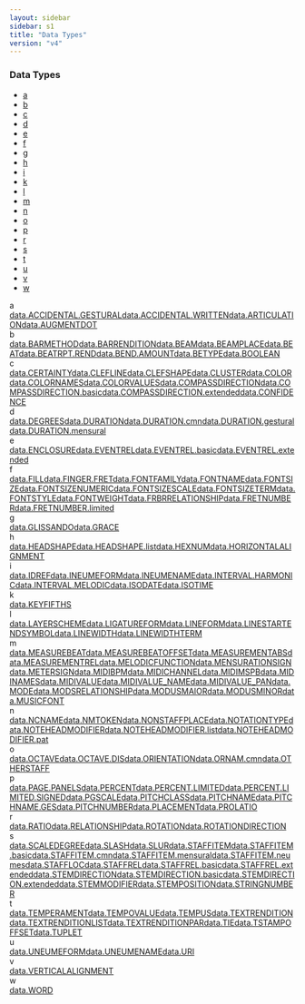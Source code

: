 ```yaml
---
layout: sidebar
sidebar: s1
title: "Data Types"
version: "v4"
---
```

<div class="specPage overview">
   <h3>Data Types</h3>
   <div class="letterSelection">
      <ul class="pagination">
         <li class="page-item"><a href="#letterFacet_a">a</a></li>
         <li class="page-item"><a href="#letterFacet_b">b</a></li>
         <li class="page-item"><a href="#letterFacet_c">c</a></li>
         <li class="page-item"><a href="#letterFacet_d">d</a></li>
         <li class="page-item"><a href="#letterFacet_e">e</a></li>
         <li class="page-item"><a href="#letterFacet_f">f</a></li>
         <li class="page-item"><a href="#letterFacet_g">g</a></li>
         <li class="page-item"><a href="#letterFacet_h">h</a></li>
         <li class="page-item"><a href="#letterFacet_i">i</a></li>
         <li class="page-item"><a href="#letterFacet_k">k</a></li>
         <li class="page-item"><a href="#letterFacet_l">l</a></li>
         <li class="page-item"><a href="#letterFacet_m">m</a></li>
         <li class="page-item"><a href="#letterFacet_n">n</a></li>
         <li class="page-item"><a href="#letterFacet_o">o</a></li>
         <li class="page-item"><a href="#letterFacet_p">p</a></li>
         <li class="page-item"><a href="#letterFacet_r">r</a></li>
         <li class="page-item"><a href="#letterFacet_s">s</a></li>
         <li class="page-item"><a href="#letterFacet_t">t</a></li>
         <li class="page-item"><a href="#letterFacet_u">u</a></li>
         <li class="page-item"><a href="#letterFacet_v">v</a></li>
         <li class="page-item"><a href="#letterFacet_w">w</a></li>
      </ul>
   </div>
   <div class="facet letter overview" id="letterFacet_a">
      <div class="label">a</div>
      <div class="statement compact list"><a class="overviewLink datatype" data-initial="a" data-ident="data.ACCIDENTAL.GESTURAL" href="{{ site.baseurl }}/{{ page.version }}/data-types/data.accidental.gestural.html">data.ACCIDENTAL.GESTURAL</a><a class="overviewLink datatype" data-initial="a" data-ident="data.ACCIDENTAL.WRITTEN" href="{{ site.baseurl }}/{{ page.version }}/data-types/data.accidental.written.html">data.ACCIDENTAL.WRITTEN</a><a class="overviewLink datatype" data-initial="a" data-ident="data.ARTICULATION" href="{{ site.baseurl }}/{{ page.version }}/data-types/data.articulation.html">data.ARTICULATION</a><a class="overviewLink datatype" data-initial="a" data-ident="data.AUGMENTDOT" href="{{ site.baseurl }}/{{ page.version }}/data-types/data.augmentdot.html">data.AUGMENTDOT</a></div>
   </div>
   <div class="facet letter overview" id="letterFacet_b">
      <div class="label">b</div>
      <div class="statement compact list"><a class="overviewLink datatype" data-initial="b" data-ident="data.BARMETHOD" href="{{ site.baseurl }}/{{ page.version }}/data-types/data.barmethod.html">data.BARMETHOD</a><a class="overviewLink datatype" data-initial="b" data-ident="data.BARRENDITION" href="{{ site.baseurl }}/{{ page.version }}/data-types/data.barrendition.html">data.BARRENDITION</a><a class="overviewLink datatype" data-initial="b" data-ident="data.BEAM" href="{{ site.baseurl }}/{{ page.version }}/data-types/data.beam.html">data.BEAM</a><a class="overviewLink datatype" data-initial="b" data-ident="data.BEAMPLACE" href="{{ site.baseurl }}/{{ page.version }}/data-types/data.beamplace.html">data.BEAMPLACE</a><a class="overviewLink datatype" data-initial="b" data-ident="data.BEAT" href="{{ site.baseurl }}/{{ page.version }}/data-types/data.beat.html">data.BEAT</a><a class="overviewLink datatype" data-initial="b" data-ident="data.BEATRPT.REND" href="{{ site.baseurl }}/{{ page.version }}/data-types/data.beatrpt.rend.html">data.BEATRPT.REND</a><a class="overviewLink datatype" data-initial="b" data-ident="data.BEND.AMOUNT" href="{{ site.baseurl }}/{{ page.version }}/data-types/data.bend.amount.html">data.BEND.AMOUNT</a><a class="overviewLink datatype" data-initial="b" data-ident="data.BETYPE" href="{{ site.baseurl }}/{{ page.version }}/data-types/data.betype.html">data.BETYPE</a><a class="overviewLink datatype" data-initial="b" data-ident="data.BOOLEAN" href="{{ site.baseurl }}/{{ page.version }}/data-types/data.boolean.html">data.BOOLEAN</a></div>
   </div>
   <div class="facet letter overview" id="letterFacet_c">
      <div class="label">c</div>
      <div class="statement compact list"><a class="overviewLink datatype" data-initial="c" data-ident="data.CERTAINTY" href="{{ site.baseurl }}/{{ page.version }}/data-types/data.certainty.html">data.CERTAINTY</a><a class="overviewLink datatype" data-initial="c" data-ident="data.CLEFLINE" href="{{ site.baseurl }}/{{ page.version }}/data-types/data.clefline.html">data.CLEFLINE</a><a class="overviewLink datatype" data-initial="c" data-ident="data.CLEFSHAPE" href="{{ site.baseurl }}/{{ page.version }}/data-types/data.clefshape.html">data.CLEFSHAPE</a><a class="overviewLink datatype" data-initial="c" data-ident="data.CLUSTER" href="{{ site.baseurl }}/{{ page.version }}/data-types/data.cluster.html">data.CLUSTER</a><a class="overviewLink datatype" data-initial="c" data-ident="data.COLOR" href="{{ site.baseurl }}/{{ page.version }}/data-types/data.color.html">data.COLOR</a><a class="overviewLink datatype" data-initial="c" data-ident="data.COLORNAMES" href="{{ site.baseurl }}/{{ page.version }}/data-types/data.colornames.html">data.COLORNAMES</a><a class="overviewLink datatype" data-initial="c" data-ident="data.COLORVALUES" href="{{ site.baseurl }}/{{ page.version }}/data-types/data.colorvalues.html">data.COLORVALUES</a><a class="overviewLink datatype" data-initial="c" data-ident="data.COMPASSDIRECTION" href="{{ site.baseurl }}/{{ page.version }}/data-types/data.compassdirection.html">data.COMPASSDIRECTION</a><a class="overviewLink datatype" data-initial="c" data-ident="data.COMPASSDIRECTION.basic" href="{{ site.baseurl }}/{{ page.version }}/data-types/data.compassdirection.basic.html">data.COMPASSDIRECTION.basic</a><a class="overviewLink datatype" data-initial="c" data-ident="data.COMPASSDIRECTION.extended" href="{{ site.baseurl }}/{{ page.version }}/data-types/data.compassdirection.extended.html">data.COMPASSDIRECTION.extended</a><a class="overviewLink datatype" data-initial="c" data-ident="data.CONFIDENCE" href="{{ site.baseurl }}/{{ page.version }}/data-types/data.confidence.html">data.CONFIDENCE</a></div>
   </div>
   <div class="facet letter overview" id="letterFacet_d">
      <div class="label">d</div>
      <div class="statement compact list"><a class="overviewLink datatype" data-initial="d" data-ident="data.DEGREES" href="{{ site.baseurl }}/{{ page.version }}/data-types/data.degrees.html">data.DEGREES</a><a class="overviewLink datatype" data-initial="d" data-ident="data.DURATION" href="{{ site.baseurl }}/{{ page.version }}/data-types/data.duration.html">data.DURATION</a><a class="overviewLink datatype" data-initial="d" data-ident="data.DURATION.cmn" href="{{ site.baseurl }}/{{ page.version }}/data-types/data.duration.cmn.html">data.DURATION.cmn</a><a class="overviewLink datatype" data-initial="d" data-ident="data.DURATION.gestural" href="{{ site.baseurl }}/{{ page.version }}/data-types/data.duration.gestural.html">data.DURATION.gestural</a><a class="overviewLink datatype" data-initial="d" data-ident="data.DURATION.mensural" href="{{ site.baseurl }}/{{ page.version }}/data-types/data.duration.mensural.html">data.DURATION.mensural</a></div>
   </div>
   <div class="facet letter overview" id="letterFacet_e">
      <div class="label">e</div>
      <div class="statement compact list"><a class="overviewLink datatype" data-initial="e" data-ident="data.ENCLOSURE" href="{{ site.baseurl }}/{{ page.version }}/data-types/data.enclosure.html">data.ENCLOSURE</a><a class="overviewLink datatype" data-initial="e" data-ident="data.EVENTREL" href="{{ site.baseurl }}/{{ page.version }}/data-types/data.eventrel.html">data.EVENTREL</a><a class="overviewLink datatype" data-initial="e" data-ident="data.EVENTREL.basic" href="{{ site.baseurl }}/{{ page.version }}/data-types/data.eventrel.basic.html">data.EVENTREL.basic</a><a class="overviewLink datatype" data-initial="e" data-ident="data.EVENTREL.extended" href="{{ site.baseurl }}/{{ page.version }}/data-types/data.eventrel.extended.html">data.EVENTREL.extended</a></div>
   </div>
   <div class="facet letter overview" id="letterFacet_f">
      <div class="label">f</div>
      <div class="statement compact list"><a class="overviewLink datatype" data-initial="f" data-ident="data.FILL" href="{{ site.baseurl }}/{{ page.version }}/data-types/data.fill.html">data.FILL</a><a class="overviewLink datatype" data-initial="f" data-ident="data.FINGER.FRET" href="{{ site.baseurl }}/{{ page.version }}/data-types/data.finger.fret.html">data.FINGER.FRET</a><a class="overviewLink datatype" data-initial="f" data-ident="data.FONTFAMILY" href="{{ site.baseurl }}/{{ page.version }}/data-types/data.fontfamily.html">data.FONTFAMILY</a><a class="overviewLink datatype" data-initial="f" data-ident="data.FONTNAME" href="{{ site.baseurl }}/{{ page.version }}/data-types/data.fontname.html">data.FONTNAME</a><a class="overviewLink datatype" data-initial="f" data-ident="data.FONTSIZE" href="{{ site.baseurl }}/{{ page.version }}/data-types/data.fontsize.html">data.FONTSIZE</a><a class="overviewLink datatype" data-initial="f" data-ident="data.FONTSIZENUMERIC" href="{{ site.baseurl }}/{{ page.version }}/data-types/data.fontsizenumeric.html">data.FONTSIZENUMERIC</a><a class="overviewLink datatype" data-initial="f" data-ident="data.FONTSIZESCALE" href="{{ site.baseurl }}/{{ page.version }}/data-types/data.fontsizescale.html">data.FONTSIZESCALE</a><a class="overviewLink datatype" data-initial="f" data-ident="data.FONTSIZETERM" href="{{ site.baseurl }}/{{ page.version }}/data-types/data.fontsizeterm.html">data.FONTSIZETERM</a><a class="overviewLink datatype" data-initial="f" data-ident="data.FONTSTYLE" href="{{ site.baseurl }}/{{ page.version }}/data-types/data.fontstyle.html">data.FONTSTYLE</a><a class="overviewLink datatype" data-initial="f" data-ident="data.FONTWEIGHT" href="{{ site.baseurl }}/{{ page.version }}/data-types/data.fontweight.html">data.FONTWEIGHT</a><a class="overviewLink datatype" data-initial="f" data-ident="data.FRBRRELATIONSHIP" href="{{ site.baseurl }}/{{ page.version }}/data-types/data.frbrrelationship.html">data.FRBRRELATIONSHIP</a><a class="overviewLink datatype" data-initial="f" data-ident="data.FRETNUMBER" href="{{ site.baseurl }}/{{ page.version }}/data-types/data.fretnumber.html">data.FRETNUMBER</a><a class="overviewLink datatype" data-initial="f" data-ident="data.FRETNUMBER.limited" href="{{ site.baseurl }}/{{ page.version }}/data-types/data.fretnumber.limited.html">data.FRETNUMBER.limited</a></div>
   </div>
   <div class="facet letter overview" id="letterFacet_g">
      <div class="label">g</div>
      <div class="statement compact list"><a class="overviewLink datatype" data-initial="g" data-ident="data.GLISSANDO" href="{{ site.baseurl }}/{{ page.version }}/data-types/data.glissando.html">data.GLISSANDO</a><a class="overviewLink datatype" data-initial="g" data-ident="data.GRACE" href="{{ site.baseurl }}/{{ page.version }}/data-types/data.grace.html">data.GRACE</a></div>
   </div>
   <div class="facet letter overview" id="letterFacet_h">
      <div class="label">h</div>
      <div class="statement compact list"><a class="overviewLink datatype" data-initial="h" data-ident="data.HEADSHAPE" href="{{ site.baseurl }}/{{ page.version }}/data-types/data.headshape.html">data.HEADSHAPE</a><a class="overviewLink datatype" data-initial="h" data-ident="data.HEADSHAPE.list" href="{{ site.baseurl }}/{{ page.version }}/data-types/data.headshape.list.html">data.HEADSHAPE.list</a><a class="overviewLink datatype" data-initial="h" data-ident="data.HEXNUM" href="{{ site.baseurl }}/{{ page.version }}/data-types/data.hexnum.html">data.HEXNUM</a><a class="overviewLink datatype" data-initial="h" data-ident="data.HORIZONTALALIGNMENT" href="{{ site.baseurl }}/{{ page.version }}/data-types/data.horizontalalignment.html">data.HORIZONTALALIGNMENT</a></div>
   </div>
   <div class="facet letter overview" id="letterFacet_i">
      <div class="label">i</div>
      <div class="statement compact list"><a class="overviewLink datatype" data-initial="i" data-ident="data.IDREF" href="{{ site.baseurl }}/{{ page.version }}/data-types/data.idref.html">data.IDREF</a><a class="overviewLink datatype" data-initial="i" data-ident="data.INEUMEFORM" href="{{ site.baseurl }}/{{ page.version }}/data-types/data.ineumeform.html">data.INEUMEFORM</a><a class="overviewLink datatype" data-initial="i" data-ident="data.INEUMENAME" href="{{ site.baseurl }}/{{ page.version }}/data-types/data.ineumename.html">data.INEUMENAME</a><a class="overviewLink datatype" data-initial="i" data-ident="data.INTERVAL.HARMONIC" href="{{ site.baseurl }}/{{ page.version }}/data-types/data.interval.harmonic.html">data.INTERVAL.HARMONIC</a><a class="overviewLink datatype" data-initial="i" data-ident="data.INTERVAL.MELODIC" href="{{ site.baseurl }}/{{ page.version }}/data-types/data.interval.melodic.html">data.INTERVAL.MELODIC</a><a class="overviewLink datatype" data-initial="i" data-ident="data.ISODATE" href="{{ site.baseurl }}/{{ page.version }}/data-types/data.isodate.html">data.ISODATE</a><a class="overviewLink datatype" data-initial="i" data-ident="data.ISOTIME" href="{{ site.baseurl }}/{{ page.version }}/data-types/data.isotime.html">data.ISOTIME</a></div>
   </div>
   <div class="facet letter overview" id="letterFacet_k">
      <div class="label">k</div>
      <div class="statement compact list"><a class="overviewLink datatype" data-initial="k" data-ident="data.KEYFIFTHS" href="{{ site.baseurl }}/{{ page.version }}/data-types/data.keyfifths.html">data.KEYFIFTHS</a></div>
   </div>
   <div class="facet letter overview" id="letterFacet_l">
      <div class="label">l</div>
      <div class="statement compact list"><a class="overviewLink datatype" data-initial="l" data-ident="data.LAYERSCHEME" href="{{ site.baseurl }}/{{ page.version }}/data-types/data.layerscheme.html">data.LAYERSCHEME</a><a class="overviewLink datatype" data-initial="l" data-ident="data.LIGATUREFORM" href="{{ site.baseurl }}/{{ page.version }}/data-types/data.ligatureform.html">data.LIGATUREFORM</a><a class="overviewLink datatype" data-initial="l" data-ident="data.LINEFORM" href="{{ site.baseurl }}/{{ page.version }}/data-types/data.lineform.html">data.LINEFORM</a><a class="overviewLink datatype" data-initial="l" data-ident="data.LINESTARTENDSYMBOL" href="{{ site.baseurl }}/{{ page.version }}/data-types/data.linestartendsymbol.html">data.LINESTARTENDSYMBOL</a><a class="overviewLink datatype" data-initial="l" data-ident="data.LINEWIDTH" href="{{ site.baseurl }}/{{ page.version }}/data-types/data.linewidth.html">data.LINEWIDTH</a><a class="overviewLink datatype" data-initial="l" data-ident="data.LINEWIDTHTERM" href="{{ site.baseurl }}/{{ page.version }}/data-types/data.linewidthterm.html">data.LINEWIDTHTERM</a></div>
   </div>
   <div class="facet letter overview" id="letterFacet_m">
      <div class="label">m</div>
      <div class="statement compact list"><a class="overviewLink datatype" data-initial="m" data-ident="data.MEASUREBEAT" href="{{ site.baseurl }}/{{ page.version }}/data-types/data.measurebeat.html">data.MEASUREBEAT</a><a class="overviewLink datatype" data-initial="m" data-ident="data.MEASUREBEATOFFSET" href="{{ site.baseurl }}/{{ page.version }}/data-types/data.measurebeatoffset.html">data.MEASUREBEATOFFSET</a><a class="overviewLink datatype" data-initial="m" data-ident="data.MEASUREMENTABS" href="{{ site.baseurl }}/{{ page.version }}/data-types/data.measurementabs.html">data.MEASUREMENTABS</a><a class="overviewLink datatype" data-initial="m" data-ident="data.MEASUREMENTREL" href="{{ site.baseurl }}/{{ page.version }}/data-types/data.measurementrel.html">data.MEASUREMENTREL</a><a class="overviewLink datatype" data-initial="m" data-ident="data.MELODICFUNCTION" href="{{ site.baseurl }}/{{ page.version }}/data-types/data.melodicfunction.html">data.MELODICFUNCTION</a><a class="overviewLink datatype" data-initial="m" data-ident="data.MENSURATIONSIGN" href="{{ site.baseurl }}/{{ page.version }}/data-types/data.mensurationsign.html">data.MENSURATIONSIGN</a><a class="overviewLink datatype" data-initial="m" data-ident="data.METERSIGN" href="{{ site.baseurl }}/{{ page.version }}/data-types/data.metersign.html">data.METERSIGN</a><a class="overviewLink datatype" data-initial="m" data-ident="data.MIDIBPM" href="{{ site.baseurl }}/{{ page.version }}/data-types/data.midibpm.html">data.MIDIBPM</a><a class="overviewLink datatype" data-initial="m" data-ident="data.MIDICHANNEL" href="{{ site.baseurl }}/{{ page.version }}/data-types/data.midichannel.html">data.MIDICHANNEL</a><a class="overviewLink datatype" data-initial="m" data-ident="data.MIDIMSPB" href="{{ site.baseurl }}/{{ page.version }}/data-types/data.midimspb.html">data.MIDIMSPB</a><a class="overviewLink datatype" data-initial="m" data-ident="data.MIDINAMES" href="{{ site.baseurl }}/{{ page.version }}/data-types/data.midinames.html">data.MIDINAMES</a><a class="overviewLink datatype" data-initial="m" data-ident="data.MIDIVALUE" href="{{ site.baseurl }}/{{ page.version }}/data-types/data.midivalue.html">data.MIDIVALUE</a><a class="overviewLink datatype" data-initial="m" data-ident="data.MIDIVALUE_NAME" href="{{ site.baseurl }}/{{ page.version }}/data-types/data.midivalue_name.html">data.MIDIVALUE_NAME</a><a class="overviewLink datatype" data-initial="m" data-ident="data.MIDIVALUE_PAN" href="{{ site.baseurl }}/{{ page.version }}/data-types/data.midivalue_pan.html">data.MIDIVALUE_PAN</a><a class="overviewLink datatype" data-initial="m" data-ident="data.MODE" href="{{ site.baseurl }}/{{ page.version }}/data-types/data.mode.html">data.MODE</a><a class="overviewLink datatype" data-initial="m" data-ident="data.MODSRELATIONSHIP" href="{{ site.baseurl }}/{{ page.version }}/data-types/data.modsrelationship.html">data.MODSRELATIONSHIP</a><a class="overviewLink datatype" data-initial="m" data-ident="data.MODUSMAIOR" href="{{ site.baseurl }}/{{ page.version }}/data-types/data.modusmaior.html">data.MODUSMAIOR</a><a class="overviewLink datatype" data-initial="m" data-ident="data.MODUSMINOR" href="{{ site.baseurl }}/{{ page.version }}/data-types/data.modusminor.html">data.MODUSMINOR</a><a class="overviewLink datatype" data-initial="m" data-ident="data.MUSICFONT" href="{{ site.baseurl }}/{{ page.version }}/data-types/data.musicfont.html">data.MUSICFONT</a></div>
   </div>
   <div class="facet letter overview" id="letterFacet_n">
      <div class="label">n</div>
      <div class="statement compact list"><a class="overviewLink datatype" data-initial="n" data-ident="data.NCNAME" href="{{ site.baseurl }}/{{ page.version }}/data-types/data.ncname.html">data.NCNAME</a><a class="overviewLink datatype" data-initial="n" data-ident="data.NMTOKEN" href="{{ site.baseurl }}/{{ page.version }}/data-types/data.nmtoken.html">data.NMTOKEN</a><a class="overviewLink datatype" data-initial="n" data-ident="data.NONSTAFFPLACE" href="{{ site.baseurl }}/{{ page.version }}/data-types/data.nonstaffplace.html">data.NONSTAFFPLACE</a><a class="overviewLink datatype" data-initial="n" data-ident="data.NOTATIONTYPE" href="{{ site.baseurl }}/{{ page.version }}/data-types/data.notationtype.html">data.NOTATIONTYPE</a><a class="overviewLink datatype" data-initial="n" data-ident="data.NOTEHEADMODIFIER" href="{{ site.baseurl }}/{{ page.version }}/data-types/data.noteheadmodifier.html">data.NOTEHEADMODIFIER</a><a class="overviewLink datatype" data-initial="n" data-ident="data.NOTEHEADMODIFIER.list" href="{{ site.baseurl }}/{{ page.version }}/data-types/data.noteheadmodifier.list.html">data.NOTEHEADMODIFIER.list</a><a class="overviewLink datatype" data-initial="n" data-ident="data.NOTEHEADMODIFIER.pat" href="{{ site.baseurl }}/{{ page.version }}/data-types/data.noteheadmodifier.pat.html">data.NOTEHEADMODIFIER.pat</a></div>
   </div>
   <div class="facet letter overview" id="letterFacet_o">
      <div class="label">o</div>
      <div class="statement compact list"><a class="overviewLink datatype" data-initial="o" data-ident="data.OCTAVE" href="{{ site.baseurl }}/{{ page.version }}/data-types/data.octave.html">data.OCTAVE</a><a class="overviewLink datatype" data-initial="o" data-ident="data.OCTAVE.DIS" href="{{ site.baseurl }}/{{ page.version }}/data-types/data.octave.dis.html">data.OCTAVE.DIS</a><a class="overviewLink datatype" data-initial="o" data-ident="data.ORIENTATION" href="{{ site.baseurl }}/{{ page.version }}/data-types/data.orientation.html">data.ORIENTATION</a><a class="overviewLink datatype" data-initial="o" data-ident="data.ORNAM.cmn" href="{{ site.baseurl }}/{{ page.version }}/data-types/data.ornam.cmn.html">data.ORNAM.cmn</a><a class="overviewLink datatype" data-initial="o" data-ident="data.OTHERSTAFF" href="{{ site.baseurl }}/{{ page.version }}/data-types/data.otherstaff.html">data.OTHERSTAFF</a></div>
   </div>
   <div class="facet letter overview" id="letterFacet_p">
      <div class="label">p</div>
      <div class="statement compact list"><a class="overviewLink datatype" data-initial="p" data-ident="data.PAGE.PANELS" href="{{ site.baseurl }}/{{ page.version }}/data-types/data.page.panels.html">data.PAGE.PANELS</a><a class="overviewLink datatype" data-initial="p" data-ident="data.PERCENT" href="{{ site.baseurl }}/{{ page.version }}/data-types/data.percent.html">data.PERCENT</a><a class="overviewLink datatype" data-initial="p" data-ident="data.PERCENT.LIMITED" href="{{ site.baseurl }}/{{ page.version }}/data-types/data.percent.limited.html">data.PERCENT.LIMITED</a><a class="overviewLink datatype" data-initial="p" data-ident="data.PERCENT.LIMITED.SIGNED" href="{{ site.baseurl }}/{{ page.version }}/data-types/data.percent.limited.signed.html">data.PERCENT.LIMITED.SIGNED</a><a class="overviewLink datatype" data-initial="p" data-ident="data.PGSCALE" href="{{ site.baseurl }}/{{ page.version }}/data-types/data.pgscale.html">data.PGSCALE</a><a class="overviewLink datatype" data-initial="p" data-ident="data.PITCHCLASS" href="{{ site.baseurl }}/{{ page.version }}/data-types/data.pitchclass.html">data.PITCHCLASS</a><a class="overviewLink datatype" data-initial="p" data-ident="data.PITCHNAME" href="{{ site.baseurl }}/{{ page.version }}/data-types/data.pitchname.html">data.PITCHNAME</a><a class="overviewLink datatype" data-initial="p" data-ident="data.PITCHNAME.GES" href="{{ site.baseurl }}/{{ page.version }}/data-types/data.pitchname.ges.html">data.PITCHNAME.GES</a><a class="overviewLink datatype" data-initial="p" data-ident="data.PITCHNUMBER" href="{{ site.baseurl }}/{{ page.version }}/data-types/data.pitchnumber.html">data.PITCHNUMBER</a><a class="overviewLink datatype" data-initial="p" data-ident="data.PLACEMENT" href="{{ site.baseurl }}/{{ page.version }}/data-types/data.placement.html">data.PLACEMENT</a><a class="overviewLink datatype" data-initial="p" data-ident="data.PROLATIO" href="{{ site.baseurl }}/{{ page.version }}/data-types/data.prolatio.html">data.PROLATIO</a></div>
   </div>
   <div class="facet letter overview" id="letterFacet_r">
      <div class="label">r</div>
      <div class="statement compact list"><a class="overviewLink datatype" data-initial="r" data-ident="data.RATIO" href="{{ site.baseurl }}/{{ page.version }}/data-types/data.ratio.html">data.RATIO</a><a class="overviewLink datatype" data-initial="r" data-ident="data.RELATIONSHIP" href="{{ site.baseurl }}/{{ page.version }}/data-types/data.relationship.html">data.RELATIONSHIP</a><a class="overviewLink datatype" data-initial="r" data-ident="data.ROTATION" href="{{ site.baseurl }}/{{ page.version }}/data-types/data.rotation.html">data.ROTATION</a><a class="overviewLink datatype" data-initial="r" data-ident="data.ROTATIONDIRECTION" href="{{ site.baseurl }}/{{ page.version }}/data-types/data.rotationdirection.html">data.ROTATIONDIRECTION</a></div>
   </div>
   <div class="facet letter overview" id="letterFacet_s">
      <div class="label">s</div>
      <div class="statement compact list"><a class="overviewLink datatype" data-initial="s" data-ident="data.SCALEDEGREE" href="{{ site.baseurl }}/{{ page.version }}/data-types/data.scaledegree.html">data.SCALEDEGREE</a><a class="overviewLink datatype" data-initial="s" data-ident="data.SLASH" href="{{ site.baseurl }}/{{ page.version }}/data-types/data.slash.html">data.SLASH</a><a class="overviewLink datatype" data-initial="s" data-ident="data.SLUR" href="{{ site.baseurl }}/{{ page.version }}/data-types/data.slur.html">data.SLUR</a><a class="overviewLink datatype" data-initial="s" data-ident="data.STAFFITEM" href="{{ site.baseurl }}/{{ page.version }}/data-types/data.staffitem.html">data.STAFFITEM</a><a class="overviewLink datatype" data-initial="s" data-ident="data.STAFFITEM.basic" href="{{ site.baseurl }}/{{ page.version }}/data-types/data.staffitem.basic.html">data.STAFFITEM.basic</a><a class="overviewLink datatype" data-initial="s" data-ident="data.STAFFITEM.cmn" href="{{ site.baseurl }}/{{ page.version }}/data-types/data.staffitem.cmn.html">data.STAFFITEM.cmn</a><a class="overviewLink datatype" data-initial="s" data-ident="data.STAFFITEM.mensural" href="{{ site.baseurl }}/{{ page.version }}/data-types/data.staffitem.mensural.html">data.STAFFITEM.mensural</a><a class="overviewLink datatype" data-initial="s" data-ident="data.STAFFITEM.neumes" href="{{ site.baseurl }}/{{ page.version }}/data-types/data.staffitem.neumes.html">data.STAFFITEM.neumes</a><a class="overviewLink datatype" data-initial="s" data-ident="data.STAFFLOC" href="{{ site.baseurl }}/{{ page.version }}/data-types/data.staffloc.html">data.STAFFLOC</a><a class="overviewLink datatype" data-initial="s" data-ident="data.STAFFREL" href="{{ site.baseurl }}/{{ page.version }}/data-types/data.staffrel.html">data.STAFFREL</a><a class="overviewLink datatype" data-initial="s" data-ident="data.STAFFREL.basic" href="{{ site.baseurl }}/{{ page.version }}/data-types/data.staffrel.basic.html">data.STAFFREL.basic</a><a class="overviewLink datatype" data-initial="s" data-ident="data.STAFFREL.extended" href="{{ site.baseurl }}/{{ page.version }}/data-types/data.staffrel.extended.html">data.STAFFREL.extended</a><a class="overviewLink datatype" data-initial="s" data-ident="data.STEMDIRECTION" href="{{ site.baseurl }}/{{ page.version }}/data-types/data.stemdirection.html">data.STEMDIRECTION</a><a class="overviewLink datatype" data-initial="s" data-ident="data.STEMDIRECTION.basic" href="{{ site.baseurl }}/{{ page.version }}/data-types/data.stemdirection.basic.html">data.STEMDIRECTION.basic</a><a class="overviewLink datatype" data-initial="s" data-ident="data.STEMDIRECTION.extended" href="{{ site.baseurl }}/{{ page.version }}/data-types/data.stemdirection.extended.html">data.STEMDIRECTION.extended</a><a class="overviewLink datatype" data-initial="s" data-ident="data.STEMMODIFIER" href="{{ site.baseurl }}/{{ page.version }}/data-types/data.stemmodifier.html">data.STEMMODIFIER</a><a class="overviewLink datatype" data-initial="s" data-ident="data.STEMPOSITION" href="{{ site.baseurl }}/{{ page.version }}/data-types/data.stemposition.html">data.STEMPOSITION</a><a class="overviewLink datatype" data-initial="s" data-ident="data.STRINGNUMBER" href="{{ site.baseurl }}/{{ page.version }}/data-types/data.stringnumber.html">data.STRINGNUMBER</a></div>
   </div>
   <div class="facet letter overview" id="letterFacet_t">
      <div class="label">t</div>
      <div class="statement compact list"><a class="overviewLink datatype" data-initial="t" data-ident="data.TEMPERAMENT" href="{{ site.baseurl }}/{{ page.version }}/data-types/data.temperament.html">data.TEMPERAMENT</a><a class="overviewLink datatype" data-initial="t" data-ident="data.TEMPOVALUE" href="{{ site.baseurl }}/{{ page.version }}/data-types/data.tempovalue.html">data.TEMPOVALUE</a><a class="overviewLink datatype" data-initial="t" data-ident="data.TEMPUS" href="{{ site.baseurl }}/{{ page.version }}/data-types/data.tempus.html">data.TEMPUS</a><a class="overviewLink datatype" data-initial="t" data-ident="data.TEXTRENDITION" href="{{ site.baseurl }}/{{ page.version }}/data-types/data.textrendition.html">data.TEXTRENDITION</a><a class="overviewLink datatype" data-initial="t" data-ident="data.TEXTRENDITIONLIST" href="{{ site.baseurl }}/{{ page.version }}/data-types/data.textrenditionlist.html">data.TEXTRENDITIONLIST</a><a class="overviewLink datatype" data-initial="t" data-ident="data.TEXTRENDITIONPAR" href="{{ site.baseurl }}/{{ page.version }}/data-types/data.textrenditionpar.html">data.TEXTRENDITIONPAR</a><a class="overviewLink datatype" data-initial="t" data-ident="data.TIE" href="{{ site.baseurl }}/{{ page.version }}/data-types/data.tie.html">data.TIE</a><a class="overviewLink datatype" data-initial="t" data-ident="data.TSTAMPOFFSET" href="{{ site.baseurl }}/{{ page.version }}/data-types/data.tstampoffset.html">data.TSTAMPOFFSET</a><a class="overviewLink datatype" data-initial="t" data-ident="data.TUPLET" href="{{ site.baseurl }}/{{ page.version }}/data-types/data.tuplet.html">data.TUPLET</a></div>
   </div>
   <div class="facet letter overview" id="letterFacet_u">
      <div class="label">u</div>
      <div class="statement compact list"><a class="overviewLink datatype" data-initial="u" data-ident="data.UNEUMEFORM" href="{{ site.baseurl }}/{{ page.version }}/data-types/data.uneumeform.html">data.UNEUMEFORM</a><a class="overviewLink datatype" data-initial="u" data-ident="data.UNEUMENAME" href="{{ site.baseurl }}/{{ page.version }}/data-types/data.uneumename.html">data.UNEUMENAME</a><a class="overviewLink datatype" data-initial="u" data-ident="data.URI" href="{{ site.baseurl }}/{{ page.version }}/data-types/data.uri.html">data.URI</a></div>
   </div>
   <div class="facet letter overview" id="letterFacet_v">
      <div class="label">v</div>
      <div class="statement compact list"><a class="overviewLink datatype" data-initial="v" data-ident="data.VERTICALALIGNMENT" href="{{ site.baseurl }}/{{ page.version }}/data-types/data.verticalalignment.html">data.VERTICALALIGNMENT</a></div>
   </div>
   <div class="facet letter overview" id="letterFacet_w">
      <div class="label">w</div>
      <div class="statement compact list"><a class="overviewLink datatype" data-initial="w" data-ident="data.WORD" href="{{ site.baseurl }}/{{ page.version }}/data-types/data.word.html">data.WORD</a></div>
   </div>
</div>